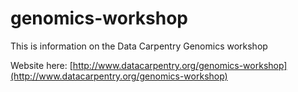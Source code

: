 # genomics-workshop

This is information on the Data Carpentry Genomics workshop

Website here: [http://www.datacarpentry.org/genomics-workshop](http://www.datacarpentry.org/genomics-workshop)

